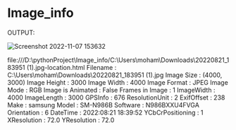# Image_info



OUTPUT:

![Screenshot 2022-11-07 153632](https://user-images.githubusercontent.com/95968239/200285491-36b622f0-34d0-4261-8648-abdab3309467.jpg)


file:///D:\pythonProject\Image_info/C:\Users\moham\Downloads\20220821_183951 (1).jpg-location.html
Filename                 : C:\Users\moham\Downloads\20220821_183951 (1).jpg
Image Size               : (4000, 3000)
Image Height             : 3000
Image Width              : 4000
Image Format             : JPEG
Image Mode               : RGB
Image is Animated        : False
Frames in Image          : 1
ImageWidth               : 4000
ImageLength              : 3000
GPSInfo                  : 676
ResolutionUnit           : 2
ExifOffset               : 238
Make                     : samsung
Model                    : SM-N986B
Software                 : N986BXXU4FVGA
Orientation              : 6
DateTime                 : 2022:08:21 18:39:52
YCbCrPositioning         : 1
XResolution              : 72.0
YResolution              : 72.0
